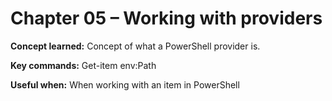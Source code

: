 # Chapter 05 – Working with providers

**Concept learned:** Concept of what a PowerShell provider is.

**Key commands:** Get-item env:Path

**Useful when:** When working with an item in PowerShell


